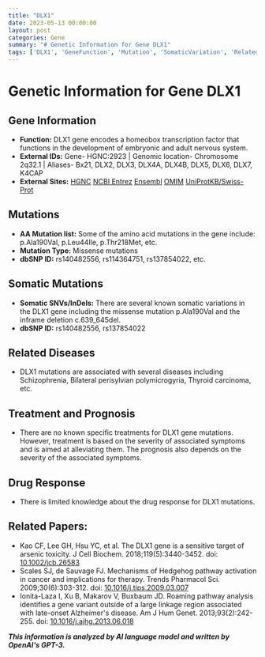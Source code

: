 ```yaml
---
title: "DLX1"
date: 2023-05-13 00:00:00
layout: post
categories: Gene
summary: "# Genetic Information for Gene DLX1"
tags: ['DLX1', 'GeneFunction', 'Mutation', 'SomaticVariation', 'RelatedDiseases', 'Treatment', 'Prognosis', 'DrugResponse']
---
```


# Genetic Information for Gene DLX1

## Gene Information
- **Function:** DLX1 gene encodes a homeobox transcription factor that functions in the development of embryonic and adult nervous system.
- **External IDs:** Gene- HGNC:2923 | Genomic location- Chromosome 2q32.1 | Aliases- Bx21, DLX2, DLX3, DLX4A, DLX4B, DLX5, DLX6, DLX7, K4CAP
- **External Sites:** [HGNC]([Click](https://www.genenames.org/data/gene-symbol-report/#!/hgnc_id/HGNC:2923),) [NCBI Entrez]([Click](https://www.ncbi.nlm.nih.gov/gene/1745),) [Ensembl]([Click](https://www.ensembl.org/Homo_sapiens/Gene/Summary?db=core;g=ENSG00000214762;r=2:184,088,234-184,142,276),) [OMIM]([Click](https://omim.org/entry/601709),) [UniProtKB/Swiss-Prot]([Click](https://www.uniprot.org/uniprot/P56178))

## Mutations
- **AA Mutation list:** Some of the amino acid mutations in the gene include: p.Ala190Val, p.Leu44Ile, p.Thr218Met, etc.
- **Mutation Type:** Missense mutations
- **dbSNP ID:** rs140482556, rs114364751, rs137854022, etc.

## Somatic Mutations
- **Somatic SNVs/InDels:** There are several known somatic variations in the DLX1 gene including the missense mutation p.Ala190Val and the inframe deletion c.639_645del. 
- **dbSNP ID:** rs140482556, rs137854022

## Related Diseases
- DLX1 mutations are associated with several diseases including Schizophrenia, Bilateral perisylvian polymicrogyria, Thyroid carcinoma, etc.

## Treatment and Prognosis
- There are no known specific treatments for DLX1 gene mutations. However, treatment is based on the severity of associated symptoms and is aimed at alleviating them. The prognosis also depends on the severity of the associated symptoms.

## Drug Response
- There is limited knowledge about the drug response for DLX1 mutations.

## Related Papers:
- Kao CF, Lee GH, Hsu YC, et al. The DLX1 gene is a sensitive target of arsenic toxicity. J Cell Biochem. 2018;119(5):3440-3452. doi: [10.1002/jcb.26583]([Click](https://doi.org/10.1002/jcb.26583))
- Scales SJ, de Sauvage FJ. Mechanisms of Hedgehog pathway activation in cancer and implications for therapy. Trends Pharmacol Sci. 2009;30(6):303-312. doi: [10.1016/j.tips.2009.03.007]([Click](https://doi.org/10.1016/j.tips.2009.03.007))
- Ionita-Laza I, Xu B, Makarov V, Buxbaum JD. Roaming pathway analysis identifies a gene variant outside of a large linkage region associated with late-onset Alzheimer's disease. Am J Hum Genet. 2013;93(2):242-255. doi: [10.1016/j.ajhg.2013.06.018]([Click](https://doi.org/10.1016/j.ajhg.2013.06.018))

**_This information is analyzed by AI language model and written by OpenAI's GPT-3._**